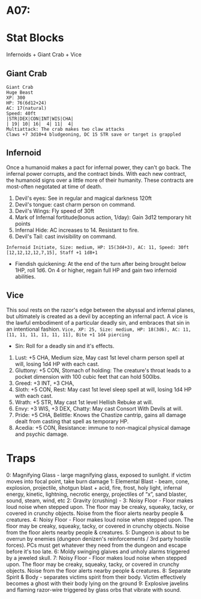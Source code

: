 # A07:

# Stat Blocks
Infernoids + Giant Crab + Vice

## Giant Crab
```
Giant Crab
Huge Beast
XP: 300
HP: 76(6d12+24)
AC: 17(natural)
Speed: 40ft
|STR|DEX|CON|INT|WIS|CHA|
| 19| 10| 16|  4| 11|  4|
Multiattack: The crab makes two claw attacks
Claws +7 3d10+4 bludgeoning, DC 15 STR save or target is grappled
```

## Infernoid
Once a humanoid makes a pact for infernal power, they can't go back. The infernal power corrupts, and the contract binds. With each new contract, the humanoid signs over a little more of their humanity. These contracts are most-often negotated at time of death.

1. Devil's eyes: See in regular and magical darkness 120ft
2. Devil's tongue: cast charm person on command.
3. Devil's Wings: Fly speed of 30ft 
4. Mark of Infernal fortitude(bonus action, 1/day): Gain 3d12 temporary hit points
5. Infernal Hide: AC increases to 14. Resistant to fire.
6. Devil's Tail: cast invisibility on command.


`Infernoid Initiate, Size: medium, HP: 15(3d4+3), AC: 11, Speed: 30ft [12,12,12,12,7,15], Staff +1 1d8+1`
- Fiendish quickening: At the end of the turn after being brought below 1HP, roll 1d6. On 4 or higher, regain full HP and gain two infernoid abilities.


## Vice
This soul rests on the razor's edge between the abyssal and infernal planes, but ultimately is created as a devil by accepting an infernal pact. A vice is the lawful embodiment of a particular deadly sin, and embraces that sin in an intentional fashion.
`Vice, XP: 25, Size: medium, HP: 18(3d6), AC: 11, [11, 11, 11, 11, 11, 11], Bite +1 1d4 piercing`
- Sin: Roll for a deadly sin and it's effects.
1. Lust: +5 CHA, Medium size, May cast 1st level charm person spell at will, losing 1d4 HP with each cast.
2. Gluttony: +5 CON, Stomach of holding: The creature's throat leads to a pocket dimension with 100 cubic feet that can hold 500lbs.
3. Greed: +3 INT, +3 CHA, 
4. Sloth: +5 CON, Rest: May cast 1st level sleep spell at will, losing 1d4 HP with each cast.
5. Wrath: +5 STR, May cast 1st level Hellish Rebuke at will.
6. Envy: +3 WIS, +3 DEX, Chatty: May cast Consort With Devils at will.
7. Pride: +5 CHA, Belittle: Knows the Chastize cantrip, gains all damage dealt from casting that spell as temporary HP.
8. Acedia: +5 CON, Resistance: immune to non-magical physical damage and psychic damage.


# Traps
0: Magnifying Glass - large magnifying glass, exposed to sunlight. if victim moves into focal point, take burn damage
1: Elemental Blast - beam, cone, explosion, projectile, shotgun blast + acid, fire, frost, holy light, infernal energy, kinetic, lightning, necrotic energy, projectiles of “x”, sand blaster, sound, steam, wind, etc
2: Gravity (crushing) -
3:  Noisy Floor - Floor makes loud noise when stepped upon. The floor may be creaky, squeaky, tacky, or covered in crunchy objects. Noise from the floor alerts nearby people & creatures.
4:  Noisy Floor - Floor makes loud noise when stepped upon. The floor may be creaky, squeaky, tacky, or covered in crunchy objects. Noise from the floor alerts nearby people & creatures.
5:  Dungeon is about to be overrun by enemies (dungeon denizen's reinforcements / 3rd party hostile forces). PCs must get whatever they need from the dungeon and escape before it's too late.
6: Moldy swinging glaives and unholy alarms triggered by a jeweled skull.
7:  Noisy Floor - Floor makes loud noise when stepped upon. The floor may be creaky, squeaky, tacky, or covered in crunchy objects. Noise from the floor alerts nearby people & creatures.
8: Separate Spirit & Body - separates victims spirit from their body. Victim effectively becomes a ghost with their body lying on the ground
9: Explosive javelins and flaming razor-wire triggered by glass orbs that vibrate with sound.
